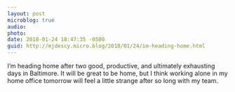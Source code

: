 ```yaml
---
layout: post
microblog: true
audio: 
photo: 
date: 2018-01-24 18:47:35 -0500
guid: http://mjdescy.micro.blog/2018/01/24/im-heading-home.html
---
```

I’m heading home after two good, productive, and ultimately exhausting days in Baltimore. It will be great to be home, but I think working alone in my home office tomorrow will feel a little strange after so long with my team.
